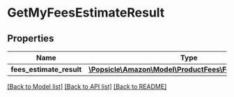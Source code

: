 # GetMyFeesEstimateResult

## Properties
Name | Type | Description | Notes
------------ | ------------- | ------------- | -------------
**fees_estimate_result** | [**\Popsicle\Amazon\Model\ProductFees\FeesEstimateResult**](FeesEstimateResult.md) |  | [optional] 

[[Back to Model list]](../../README.md#documentation-for-models) [[Back to API list]](../../README.md#documentation-for-api-endpoints) [[Back to README]](../../README.md)


